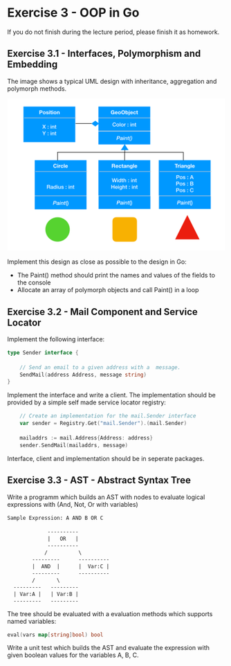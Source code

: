 # Exercise 3 - OOP in Go

If you do not finish during the lecture period, please finish it as homework.

## Exercise 3.1 - Interfaces, Polymorphism and Embedding

The image shows a typical UML design with inheritance, aggregation and polymorph methods.

![oo](../img/03-exercise.png "A typical OO design")

Implement this design as close as possible to the design in Go:
- The Paint() method should print the names and values of the fields to the console
- Allocate an array of polymorph objects and call Paint() in a loop 

## Exercise 3.2 - Mail Component and Service Locator
Implement the following interface:
```go
type Sender interface {

	// Send an email to a given address with a  message.
	SendMail(address Address, message string)
}
```
Implement the interface and write a client. The implementation should be provided by
a simple self made service locator registry:

```go
    // Create an implementation for the mail.Sender interface
	var sender = Registry.Get("mail.Sender").(mail.Sender)

	mailaddrs := mail.Address{Address: address}
	sender.SendMail(mailaddrs, message)
```
Interface, client and implementation should be in seperate packages. 


## Exercise 3.3 - AST - Abstract Syntax Tree
Write a programm which builds an AST with nodes to evaluate logical expressions with (And, Not, Or with variables)

```
Sample Expression: A AND B OR C

             ----------
             |   OR   |
             ----------
            /          \
        ---------      ----------
        |  AND  |      |  Var:C |
        ---------      ----------
        /       \
  ---------   --------- 
  | Var:A |   | Var:B |
  ---------   ---------
```

The tree should be evaluated with a evaluation methods which supports named variables:

```go
eval(vars map[string]bool) bool
```

Write a unit test which builds the AST and evaluate the expression with given boolean values for the variables A, B, C.
